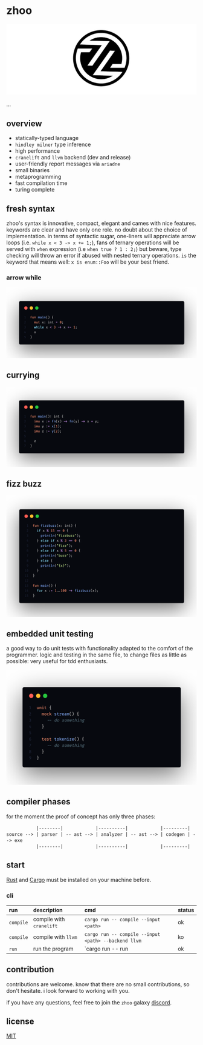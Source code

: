 # zhoo

<p align="center">
  <img src="./misc/logo/zhoo-logo-black.png" />
</p>

...

## overview

- statically-typed language
- `hindley milner` type inference
- high performance
- `cranelift` and `llvm` backend (dev and release)
- user-friendly report messages via `ariadne`
- small binaries
- metaprogramming
- fast compilation time
- turing complete

## fresh syntax

zhoo's syntax is innovative, compact, elegant and cames with nice features. keywords are clear and have only one role. no doubt about the choice of implementation. in terms of syntactic sugar, one-liners will appreciate arrow loops (i.e. `while x < 3 -> x += 1;`), fans of ternary operations will be served with `when` expression (i.e `when true ? 1 : 2;`) but beware, type checking will throw an error if abused with nested ternary operations. `is` the keyword that means well: `x is enum::Foo` will be your best friend.

### arrow while

<p align="center">
  <img src="./misc/overview/zhoo-arrow-while.png" />
</p>

## currying

<p align="center">
  <img src="./misc/overview/zhoo-currying.png" />
</p>

## fizz buzz

<p align="center">
  <img src="./misc/overview/zhoo-fizz-buzz.png" />
</p>

## embedded unit testing

a good way to do unit tests with functionality adapted to the comfort of the programmer. logic and testing in the same file, to change files as little as possible: very useful for tdd enthusiasts.

<p align="center">
  <img src="./misc/overview/zhoo-unit-testing.png" />
</p>

## compiler phases

for the moment the proof of concept has only three phases:

```
           |--------|            |----------|            |---------|
source --> | parser | -- ast --> | analyzer | -- ast --> | codegen | --> exe
           |--------|            |----------|            |---------|
```

## start

[Rust](https://www.rust-lang.org/tools/install) and [Cargo](https://doc.rust-lang.org/cargo/getting-started/installation.html) must be installed on your machine before.

### cli

| run       | description              | cmd                                                  | status |
|:----------|:-------------------------|:-----------------------------------------------------|:-------|
| `compile` | compile with `cranelift` | `cargo run -- compile --input <path>`                | ok     |
| `compile` | compile with `llvm`      | `cargo run -- compile --input <path> --backend llvm` | ko     |
| `run`     | run the program          | `cargo run -- run                                    | ok     |

## contribution

contributions are welcome. know that there are no small contributions, so don't hesitate. i look forward to working with you.

if you have any questions, feel free to join the `zhoo` galaxy [discord](https://discord.gg/5dBTWgvb).

## license

[MIT](./LICENSE)
